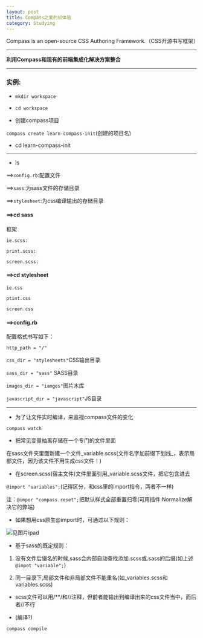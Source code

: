 ```yaml
---
layout: post
title: Compass之爱的初体验
category: Studying
---
```


Compass is an open-source CSS Authoring Framework.（CSS开源书写框架）

---

**利用Compass和现有的前端集成化解决方案整合**

---

### 实例:

+ `mkdir workspace`

+ `cd workspace`

+ 创建compass项目

`compass create learn-compass-init`(创建的项目名)

+ cd learn-compass-init

---

+ ls

==>`config.rb`:配置文件

==>`sass`:为sass文件的存储目录

==>`stylesheet`:为css编译输出的存储目录

#### ==>cd sass

框架

`ie.scss:`

`print.scss:`

`screen.scss:`

#### ==>cd stylesheet

`ie.css`

`ptint.css`

`screen.css`

#### ==>config.rb

配置格式书写如下：

`http_path = "/"`

`css_dir = "stylesheets"`CSS输出目录

`sass_dir = "sass"` SASS目录

`images_dir = "iamges"`图片木库

`javascript_dir = "javascript"`JS目录

---

+ 为了让文件实时编译，来监视compass文件的变化

`compass watch`

+ 把常见变量抽离存储在一个专门的文件里面

在sass文件夹里面新建一个文件_variable.scss(文件名字加前缀下划线_，表示局部文件，因为该文件不用生成css文件！)

+ 在screen.scss(宿主文件)文件里面引用_variable.scss文件，把它包含进去

`@import "variables";`(记得区分，和css里的import指令，两者不一样)

注：`@impor "compass.reset";`把默认样式全部重置归零(可用插件:Normalize解决它的弊端)

+ 如果想用css原生@import时，可通过以下规则：

![见图片ipad]()

+ 基于sass的既定规则：

1. 没有文件后缀名的时候,sass会内部自动查找添加.scss或.sass的后缀(如上述`@impot "variable";`)

2. 同一目录下,局部文件和非局部文件不能重名(如_variables.scss和variables.scss)

+ scss文件可以用/**/和//注释，但前者能输出到编译出来的css文件当中，而后者//不行

+ (编译?)

`compass compile`




